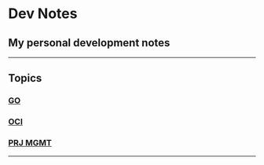# Dev Notes
## My personal development notes

---
## Topics

### [GO](GO/index.md)
### [OCI](OCI/index.md)
### [PRJ MGMT](PM/index.md)

---